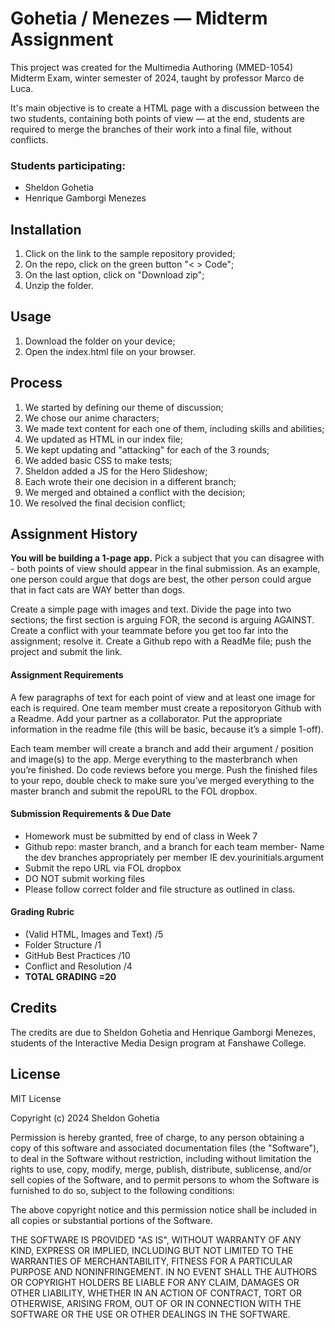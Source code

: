 # Gohetia / Menezes — Midterm Assignment
This project was created for the Multimedia Authoring (MMED-1054) Midterm Exam, winter semester of 2024, taught by professor Marco de Luca. 

It's main objective is to create a HTML page with a discussion between the two students, containing both points of view — at the end, students are required to merge the branches of their work into a final file, without conflicts. 

### Students participating:
- Sheldon Gohetia
- Henrique Gamborgi Menezes

## Installation
1. Click on the link to the sample repository provided;
2. On the repo, click on the green button "< > Code";
3. On the last option, click on "Download zip";
4. Unzip the folder.

## Usage
1. Download the folder on your device;
2. Open the index.html file on your browser.

## Process
1. We started by defining our theme of discussion;
2. We chose our anime characters;
3. We made text content for each one of them, including skills and abilities;
4. We updated as HTML in our index file;
5. We kept updating and "attacking" for each of the 3 rounds;
6. We added basic CSS to make tests;
7. Sheldon added a JS for the Hero Slideshow;
8. Each wrote their one decision in a different branch;
9. We merged and obtained a conflict with the decision;
10. We resolved the final decision conflict;

## Assignment History
**You will be building a 1-page app.** Pick a subject that you can disagree with - both points of view should appear in the final submission. As an example, one person could argue that dogs are best, the other person could argue that in fact cats are WAY better than dogs. 

Create a simple page with images and text. Divide the page into two sections; the first section is arguing FOR, the second is arguing AGAINST. Create a conflict with your teammate before you get too far into the assignment; resolve it. Create a Github repo with a ReadMe file; push the project and submit the link. 

#### Assignment Requirements 
A few paragraphs of text for each point of view and at least one image for each is required. One team member must create a repositoryon Github with a Readme. Add your partner as a collaborator. Put the appropriate information in the readme file (this will be basic, because it’s a simple 1-off). 

Each team member will create a branch and add their argument / position and image(s) to the app. Merge everything to the masterbranch when you’re finished. Do code reviews before you merge. Push the finished files to your repo, double check to make sure you’ve merged everything to the master branch and submit the repoURL to the FOL dropbox. 

#### Submission Requirements & Due Date
- Homework must be submitted by end of class in Week 7 
- Github repo: master branch, and a branch for each team member- Name the dev branches appropriately per member IE dev.yourinitials.argument 
- Submit the repo URL via FOL dropbox 
- DO NOT submit working files 
- Please follow correct folder and file structure as outlined in class. 

#### Grading Rubric

- (Valid HTML, Images and Text) /5 
- Folder Structure /1 
- GitHub Best Practices /10 
- Conflict and Resolution /4
- **TOTAL GRADING =20**

## Credits
The credits are due to Sheldon Gohetia and Henrique Gamborgi Menezes, students of the Interactive Media Design program at Fanshawe College.

## License
MIT License

Copyright (c) 2024 Sheldon Gohetia

Permission is hereby granted, free of charge, to any person obtaining a copy
of this software and associated documentation files (the "Software"), to deal
in the Software without restriction, including without limitation the rights
to use, copy, modify, merge, publish, distribute, sublicense, and/or sell
copies of the Software, and to permit persons to whom the Software is
furnished to do so, subject to the following conditions:

The above copyright notice and this permission notice shall be included in all
copies or substantial portions of the Software.

THE SOFTWARE IS PROVIDED "AS IS", WITHOUT WARRANTY OF ANY KIND, EXPRESS OR
IMPLIED, INCLUDING BUT NOT LIMITED TO THE WARRANTIES OF MERCHANTABILITY,
FITNESS FOR A PARTICULAR PURPOSE AND NONINFRINGEMENT. IN NO EVENT SHALL THE
AUTHORS OR COPYRIGHT HOLDERS BE LIABLE FOR ANY CLAIM, DAMAGES OR OTHER
LIABILITY, WHETHER IN AN ACTION OF CONTRACT, TORT OR OTHERWISE, ARISING FROM,
OUT OF OR IN CONNECTION WITH THE SOFTWARE OR THE USE OR OTHER DEALINGS IN THE
SOFTWARE.